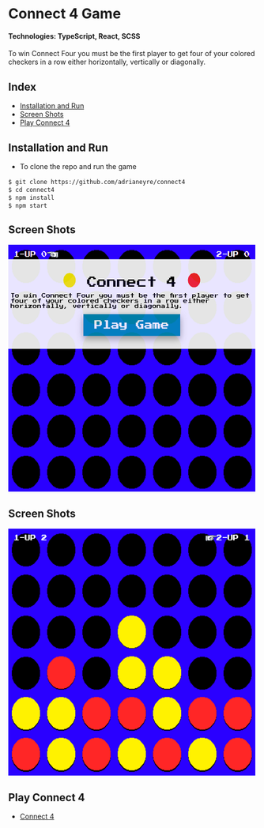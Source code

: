 # Connect 4 Game

#### Technologies: TypeScript, React, SCSS

To win Connect Four you must be the first player to get four of your colored checkers in a row either horizontally, vertically or diagonally.

## Index
* [Installation and Run](#Install)
* [Screen Shots](#Shots)
* [Play Connect 4](#Play)

## <a name="Install">Installation and Run</a>
* To clone the repo and run the game
```shell
$ git clone https://github.com/adrianeyre/connect4
$ cd connect4
$ npm install
$ npm start
```

## <a name="Shots">Screen Shots</a>
[![Screenshot](https://raw.githubusercontent.com/adrianeyre/connect4/master/src/images/screenshot1.png)](https://raw.githubusercontent.com/adrianeyre/connect4/master/src/images/screenshot1.png "Game View")

## <a name="Shots">Screen Shots</a>
[![Screenshot](https://raw.githubusercontent.com/adrianeyre/connect4/master/src/images/screenshot2.png)](https://raw.githubusercontent.com/adrianeyre/connect4/master/src/images/screenshot2.png "Game View")

## <a name="Play">Play Connect 4</a>
* [Connect 4](http://adrianeyre.co.uk/connect4)
